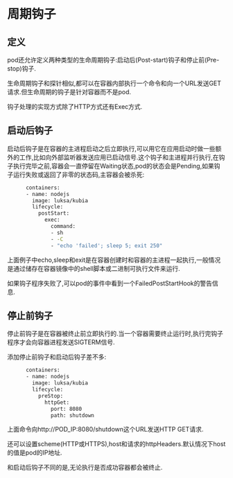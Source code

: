 # 周期钩子

## 定义

pod还允许定义两种类型的生命周期钩子:启动后(Post-start)钩子和停止前(Pre-stop)钩子.

生命周期钩子和探针相似,都可以在容器内部执行一个命令和向一个URL发送GET请求.但生命周期的钩子是针对容器而不是pod.

钩子处理的实现方式除了HTTP方式还有Exec方式.



## 启动后钩子

启动后钩子是在容器的主进程启动之后立即执行,可以用它在应用启动时做一些额外的工作,比如向外部监听器发送应用已启动信号.这个钩子和主进程并行执行,在钩子执行完毕之前,容器会一直停留在Waiting状态,pod的状态会是Pending,如果钩子运行失败或返回了非零的状态码,主容器会被杀死:

```sh
      containers:
      - name: nodejs
        image: luksa/kubia
        lifecycle:
          postStart:
            exec:
              command:
              - sh
              - -C
              - "echo 'failed'; sleep 5; exit 250"
```

上面例子中echo,sleep和exit是在容器创建时和容器的主进程一起执行,一般情况是通过储存在容器镜像中的shell脚本或二进制可执行文件来运行.

如果钩子程序失败了,可以pod的事件中看到一个FailedPostStartHook的警告信息.



## 停止前钩子

停止前钩子是在容器被终止前立即执行的.当一个容器需要终止运行时,执行完钩子程序才会向容器进程发送SIGTERM信号.

添加停止前钩子和启动后钩子差不多:

```sh
      containers:
      - name: nodejs
        image: luksa/kubia
        lifecycle:
          preStop:
            httpGet:
              port: 8080
              path: shutdown
```

上面命令向http://POD_IP:8080/shutdown这个URL发送HTTP GET请求.

还可以设置scheme(HTTP或HTTPS),host和请求的httpHeaders.默认情况下host的值是pod的IP地址.

和启动后钩子不同的是,无论执行是否成功容器都会被终止.





